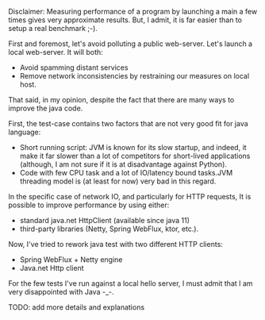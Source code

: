 Disclaimer: Measuring performance of a program by launching a main a few times gives very approximate results. But, I admit, it is far easier than to setup a real benchmark ;-).

First and foremost, let's avoid polluting a public web-server. Let's launch a local web-server. It will both:
 * Avoid spamming distant services
 * Remove network inconsistencies by restraining our measures on local host.

That said, in my opinion, despite the fact that there are many ways to improve the java code.

First, the test-case contains two factors that are not very good fit for java language:
* Short running script: JVM is known for its slow startup, and indeed, it make it far slower than a lot of competitors for short-lived applications (although, I am not sure if it is at disadvantage against Python).
* Code with few CPU task and a lot of IO/latency bound tasks.JVM threading model is (at least for now) very bad in this regard.

In the specific case of network IO, and particularly for HTTP requests, It is possible to improve performance by using either:
* standard java.net HttpClient (available since java 11)
* third-party libraries (Netty, Spring WebFlux, ktor, etc.).

Now, I've tried to rework java test with two different HTTP clients:

* Spring WebFlux + Netty engine
* Java.net Http client

For the few tests I've run against a local hello server, I must admit that I am very disappointed with Java -_-.

TODO: add more details and explanations
 

